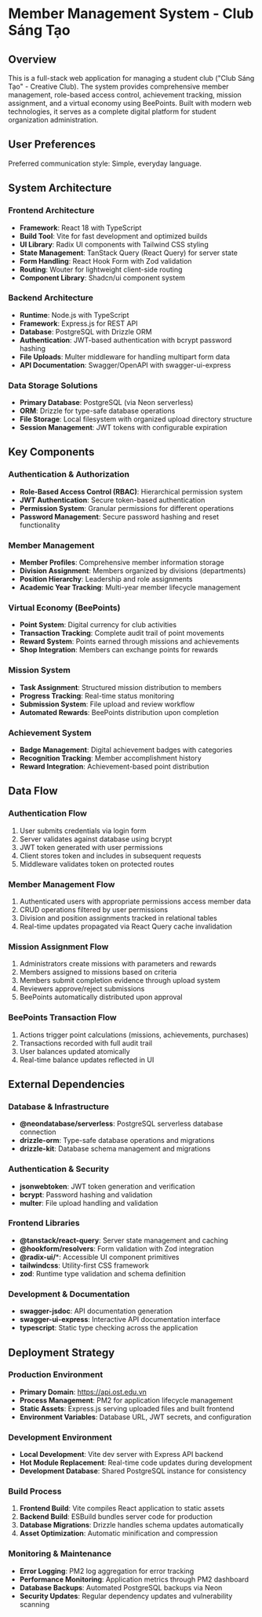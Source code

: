 # Member Management System - Club Sáng Tạo

## Overview

This is a full-stack web application for managing a student club ("Club Sáng Tạo" - Creative Club). The system provides comprehensive member management, role-based access control, achievement tracking, mission assignment, and a virtual economy using BeePoints. Built with modern web technologies, it serves as a complete digital platform for student organization administration.

## User Preferences

Preferred communication style: Simple, everyday language.

## System Architecture

### Frontend Architecture
- **Framework**: React 18 with TypeScript
- **Build Tool**: Vite for fast development and optimized builds
- **UI Library**: Radix UI components with Tailwind CSS styling
- **State Management**: TanStack Query (React Query) for server state
- **Form Handling**: React Hook Form with Zod validation
- **Routing**: Wouter for lightweight client-side routing
- **Component Library**: Shadcn/ui component system

### Backend Architecture
- **Runtime**: Node.js with TypeScript
- **Framework**: Express.js for REST API
- **Database**: PostgreSQL with Drizzle ORM
- **Authentication**: JWT-based authentication with bcrypt password hashing
- **File Uploads**: Multer middleware for handling multipart form data
- **API Documentation**: Swagger/OpenAPI with swagger-ui-express

### Data Storage Solutions
- **Primary Database**: PostgreSQL (via Neon serverless)
- **ORM**: Drizzle for type-safe database operations
- **File Storage**: Local filesystem with organized upload directory structure
- **Session Management**: JWT tokens with configurable expiration

## Key Components

### Authentication & Authorization
- **Role-Based Access Control (RBAC)**: Hierarchical permission system
- **JWT Authentication**: Secure token-based authentication
- **Permission System**: Granular permissions for different operations
- **Password Management**: Secure password hashing and reset functionality

### Member Management
- **Member Profiles**: Comprehensive member information storage
- **Division Assignment**: Members organized by divisions (departments)
- **Position Hierarchy**: Leadership and role assignments
- **Academic Year Tracking**: Multi-year member lifecycle management

### Virtual Economy (BeePoints)
- **Point System**: Digital currency for club activities
- **Transaction Tracking**: Complete audit trail of point movements
- **Reward System**: Points earned through missions and achievements
- **Shop Integration**: Members can exchange points for rewards

### Mission System
- **Task Assignment**: Structured mission distribution to members
- **Progress Tracking**: Real-time status monitoring
- **Submission System**: File upload and review workflow
- **Automated Rewards**: BeePoints distribution upon completion

### Achievement System
- **Badge Management**: Digital achievement badges with categories
- **Recognition Tracking**: Member accomplishment history
- **Reward Integration**: Achievement-based point distribution

## Data Flow

### Authentication Flow
1. User submits credentials via login form
2. Server validates against database using bcrypt
3. JWT token generated with user permissions
4. Client stores token and includes in subsequent requests
5. Middleware validates token on protected routes

### Member Management Flow
1. Authenticated users with appropriate permissions access member data
2. CRUD operations filtered by user permissions
3. Division and position assignments tracked in relational tables
4. Real-time updates propagated via React Query cache invalidation

### Mission Assignment Flow
1. Administrators create missions with parameters and rewards
2. Members assigned to missions based on criteria
3. Members submit completion evidence through upload system
4. Reviewers approve/reject submissions
5. BeePoints automatically distributed upon approval

### BeePoints Transaction Flow
1. Actions trigger point calculations (missions, achievements, purchases)
2. Transactions recorded with full audit trail
3. User balances updated atomically
4. Real-time balance updates reflected in UI

## External Dependencies

### Database & Infrastructure
- **@neondatabase/serverless**: PostgreSQL serverless database connection
- **drizzle-orm**: Type-safe database operations and migrations
- **drizzle-kit**: Database schema management and migrations

### Authentication & Security
- **jsonwebtoken**: JWT token generation and verification
- **bcrypt**: Password hashing and validation
- **multer**: File upload handling and validation

### Frontend Libraries
- **@tanstack/react-query**: Server state management and caching
- **@hookform/resolvers**: Form validation with Zod integration
- **@radix-ui/***: Accessible UI component primitives
- **tailwindcss**: Utility-first CSS framework
- **zod**: Runtime type validation and schema definition

### Development & Documentation
- **swagger-jsdoc**: API documentation generation
- **swagger-ui-express**: Interactive API documentation interface
- **typescript**: Static type checking across the application

## Deployment Strategy

### Production Environment
- **Primary Domain**: https://api.ost.edu.vn
- **Process Management**: PM2 for application lifecycle management
- **Static Assets**: Express.js serving uploaded files and built frontend
- **Environment Variables**: Database URL, JWT secrets, and configuration

### Development Environment
- **Local Development**: Vite dev server with Express API backend
- **Hot Module Replacement**: Real-time code updates during development
- **Development Database**: Shared PostgreSQL instance for consistency

### Build Process
1. **Frontend Build**: Vite compiles React application to static assets
2. **Backend Build**: ESBuild bundles server code for production
3. **Database Migrations**: Drizzle handles schema updates automatically
4. **Asset Optimization**: Automatic minification and compression

### Monitoring & Maintenance
- **Error Logging**: PM2 log aggregation for error tracking
- **Performance Monitoring**: Application metrics through PM2 dashboard
- **Database Backups**: Automated PostgreSQL backups via Neon
- **Security Updates**: Regular dependency updates and vulnerability scanning